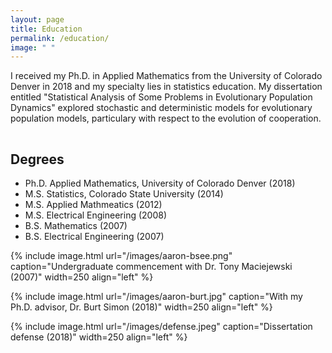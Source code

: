 ```yaml
---
layout: page
title: Education
permalink: /education/
image: " "
---
```


I received my Ph.D. in Applied Mathematics from the University of Colorado Denver in 2018 and my specialty lies in statistics education. My dissertation entitled "Statistical Analysis of Some Problems in Evolutionary Population Dynamics" explored stochastic and deterministic models for evolutionary population models, particulary with respect to the evolution of cooperation.

<hr style="clear:both;visibility: hidden;" />  

## Degrees

- Ph.D. Applied Mathematics, University of Colorado Denver (2018)
- M.S. Statistics, Colorado State University (2014)
- M.S. Applied Mathmeatics (2012)
- M.S. Electrical Engineering (2008)
- B.S. Mathematics (2007)
- B.S. Electrical Engineering (2007)

{% include image.html url="/images/aaron-bsee.png" caption="Undergraduate commencement with Dr. Tony Maciejewski (2007)" width=250 align="left" %} 

{% include image.html url="/images/aaron-burt.jpg" caption="With my Ph.D. advisor, Dr. Burt Simon (2018)" width=250  align="left" %}

{% include image.html url="/images/defense.jpeg" caption="Dissertation defense (2018)" width=250 align="left" %}
